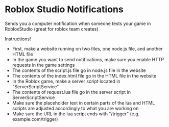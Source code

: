 # Roblox Studio Notifications
Sends you a computer notification when someone tests your game in RobloxStudio (great for roblox team creates)

Instructions!

- First, make a website running on two files, one node.js file, and another HTML file
- In the game you want to send notifications, make sure you enable HTTP requests in the game settings
- The contents of the script.js file go in node.js file in the website
- The contents of the index.html file go in the HTML file in the website
- In the Roblox game, make a server script located in "ServerScriptService"
- The contents of request.lua file go in the server script in ServerScriptService
- Make sure the placeholder text in certain parts of the lua and HTML scripts are adjusted accordingly to what you are working on
- Make sure the URL in the lua script ends with "/trigger" (e.g. example.com/trigger)
